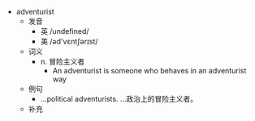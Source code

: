 - adventurist
  - 发音
    - 英 /undefined/
    - 美 /əd'vɛntʃərɪst/
  - 词义
    - n. 冒险主义者
      - An adventurist is someone who behaves in an adventurist way
  - 例句
    - ...political adventurists. …政治上的冒险主义者。
  - 补充